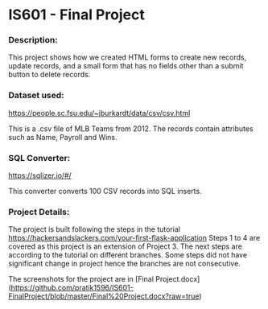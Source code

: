 # __IS601 - Final Project__

### __Description:__
This project shows how we created HTML forms to create new records, update records, and a small form that has no fields other than a submit button to delete records. 

### __Dataset used:__    
https://people.sc.fsu.edu/~jburkardt/data/csv/csv.html

This is a .csv file of MLB Teams from 2012. The records contain attributes such as Name, Payroll and Wins.

### __SQL Converter:__ 
https://sqlizer.io/#/

This converter converts 100 CSV records into SQL inserts.

### __Project Details:__
The project is built following the steps in the tutorial https://hackersandslackers.com/your-first-flask-application 
Steps 1 to 4 are covered as this project is an extension of Project 3.
The next steps are according to the tutorial on different branches.
Some steps did not have significant change in project hence the branches are not consecutive.

The screenshots for the project are in [Final Project.docx] (https://github.com/pratik1596/IS601-FinalProject/blob/master/Final%20Project.docx?raw=true)
